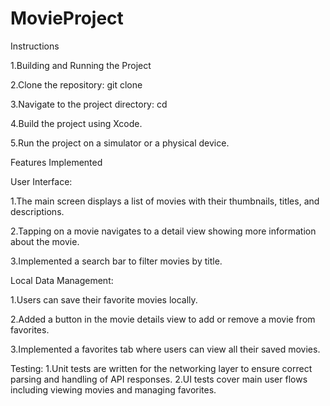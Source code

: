 # MovieProject

Instructions

  1.Building and Running the Project
  
  2.Clone the repository: git clone <repository-url>
  
  3.Navigate to the project directory: cd <project-directory>
  
  4.Build the project using Xcode.
  
  5.Run the project on a simulator or a physical device.
  
  
Features Implemented

User Interface:

  1.The main screen displays a list of movies with their thumbnails, titles, and descriptions.
  
  2.Tapping on a movie navigates to a detail view showing more information about the movie.
  
  3.Implemented a search bar to filter movies by title.
  

Local Data Management:

  1.Users can save their favorite movies locally.
  
  2.Added a button in the movie details view to add or remove a movie from favorites.
  
  3.Implemented a favorites tab where users can view all their saved movies.
  

Testing:
  1.Unit tests are written for the networking layer to ensure correct parsing and handling of API responses.
  2.UI tests cover main user flows including viewing movies and managing favorites.
